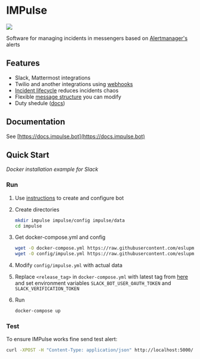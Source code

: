 # IMPulse

![](https://docs.impulse.bot/latest/media/preview.png)

Software for managing incidents in messengers based on [Alertmanager's](https://prometheus.io/docs/alerting/latest/alertmanager/) alerts

## Features
- Slack, Mattermost integrations
- Twilio and another integrations using [webhooks](https://docs.impulse.bot/latest/config_file/#webhooks-examples)
- [Incident lifecycle](https://docs.impulse.bot/latest/concepts/#lifecycle) reduces incidents chaos
- Flexible [message structure](https://docs.impulse.bot/latest/concepts/#structure) you can modify
- Duty shedule ([docs](https://docs.impulse.bot/latest/config_file/#schedule-chain))

## Documentation
See [https://docs.impulse.bot](https://docs.impulse.bot)

## Quick Start
*Docker installation example for Slack*

### Run

1. Use [instructions](https://docs.impulse.bot/latest/slack) to create and configure bot
2. Create directories
    ```bash
    mkdir impulse impulse/config impulse/data
    cd impulse
    ```
3. Get docker-compose.yml and config
    ```bash
    wget -O docker-compose.yml https://raw.githubusercontent.com/eslupmi/impulse/main/examples/docker-compose.yml
    wget -O config/impulse.yml https://raw.githubusercontent.com/eslupmi/impulse/main/examples/impulse.slack.yml
    ```
4. Modify `config/impulse.yml` with actual data

5. Replace `<release_tag>` in `docker-compose.yml` with latest tag from [here](https://github.com/eslupmi/impulse/releases) and set environment variables `SLACK_BOT_USER_OAUTH_TOKEN` and `SLACK_VERIFICATION_TOKEN`

6. Run
    ```bash
    docker-compose up
    ```

### Test

To ensure IMPulse works fine send test alert:

```bash
curl -XPOST -H "Content-Type: application/json" http://localhost:5000/ -d '{"receiver":"webhook-alerts","status":"firing","alerts":[{"status":"firing","labels":{"alertname":"InstanceDown4","instance":"localhost:9100","job":"node","severity":"warning"},"annotations":{"summary":"Instanceunavailable"},"startsAt":"2024-07-28T19:26:43.604Z","endsAt":"0001-01-01T00:00:00Z","generatorURL":"http://eva:9090/graph?g0.expr=up+%3D%3D+0&g0.tab=1","fingerprint":"a7ddb1de342424cb"}],"groupLabels":{"alertname":"InstanceDown"},"commonLabels":{"alertname":"InstanceDown","instance":"localhost:9100","job":"node","severity":"warning"},"commonAnnotations":{"summary":"Instanceunavailable"},"externalURL":"http://eva:9093","version":"4","groupKey":"{}:{alertname=\"InstanceDown\"}","truncatedAlerts":0}'
```
